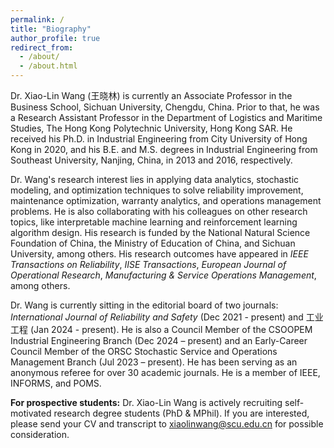 ```yaml
---
permalink: /
title: "Biography"
author_profile: true
redirect_from: 
  - /about/
  - /about.html
---
```


Dr. Xiao-Lin Wang (王晓林) is currently an Associate Professor in the Business School, Sichuan University, Chengdu, China. Prior to that, he was a Research Assistant Professor in the Department of Logistics and Maritime Studies, The Hong Kong Polytechnic University, Hong Kong SAR. He received his Ph.D. in Industrial Engineering from City University of Hong Kong in 2020, and his B.E. and M.S. degrees in Industrial Engineering from Southeast University, Nanjing, China, in 2013 and 2016, respectively. 

Dr. Wang's research interest lies in applying data analytics, stochastic modeling, and optimization techniques to solve reliability improvement, maintenance optimization, warranty analytics, and operations management problems. He is also collaborating with his colleagues on other research topics, like interpretable machine learning and reinforcement learning algorithm design. His research is funded by the National Natural Science Foundation of China, the Ministry of Education of China, and Sichuan University, among others. His research outcomes have appeared in <i>IEEE Transactions on Reliability</i>, <i>IISE Transactions</i>, <i>European Journal of Operational Research</i>, <i>Manufacturing & Service Operations Management</i>, among others. 

Dr. Wang is currently sitting in the editorial board of two journals: <i>International Journal of Reliability and Safety</i> (Dec 2021 - present) and 工业工程 (Jan 2024 - present). He is also a Council Member of the CSOOPEM Industrial Engineering Branch (Dec 2024 – present) and an Early-Career Council Member of the ORSC Stochastic Service and Operations Management Branch (Jul 2023 – present). He has been serving as an anonymous referee for over 30 academic journals. He is a member of IEEE, INFORMS, and POMS.

<b>For prospective students:</b> Dr. Xiao-Lin Wang is actively recruiting self-motivated research degree students (PhD & MPhil). If you are interested, please send your CV and transcript to <u>xiaolinwang@scu.edu.cn</u> for possible consideration.
